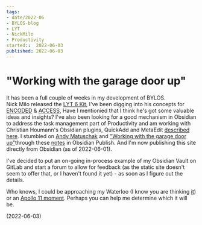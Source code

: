```yaml
---
tags:
- date/2022-06
- BYLOS-blog
- LYT
- NickMilo
- Productivity
started::  2022-06-03
published: 2022-06-03
---
```


# "Working with the garage door up"
It has been a full couple of weeks in my development of BYLOS.  
Nick Milo released the [LYT 6 Kit](https://www.youtube.com/watch?v=ftzQOkzGCLg), I've been digging into his concepts for [ENCODED](https://www.youtube.com/watch?v=U-ZAprjRutU) & [ACCESS](https://www.youtube.com/watch?v=p0zWJ-TLghw),  Have I mentionied that I think he's got some valuable ideas and insights? I've also been looking for a good mechanism in Obsidian to address the task management part of Productivity and am working with Christian Houmann's Obsidian plugins, QuickAdd and MetaEdit [described here](https://bagerbach.com/blog/projects-and-goals-obsidian).  I stumbled on [Andy Matuschak](https://notes.andymatuschak.org/) and ["Working with the garage door up"](https://notes.andymatuschak.org/z21cgR9K3UcQ5a7yPsj2RUim3oM2TzdBByZu)through these [notes](https://publish.obsidian.md/andymatuschak/) in Obsidian Publish. And I'm now publishing this site directly from Obsidian (as of 2022-06-01). 

I've decided to put an on-going in-process example of my Obsidian Vault on GitLab and start a forum to allow for feedback (as the static site doesn't seem to offer that, or I haven't found it yet) - as soon as I figure out the details.

Who knows, I could be approaching my Waterloo (I know you are thinking [it](https://www.youtube.com/watch?v=Sj_9CiNkkn4)) or an [Apollo 11 moment](https://www.youtube.com/watch?v=ZL9IRKoFv_4).  Perhaps you can help me determine which it will be. 

(2022-06-03)